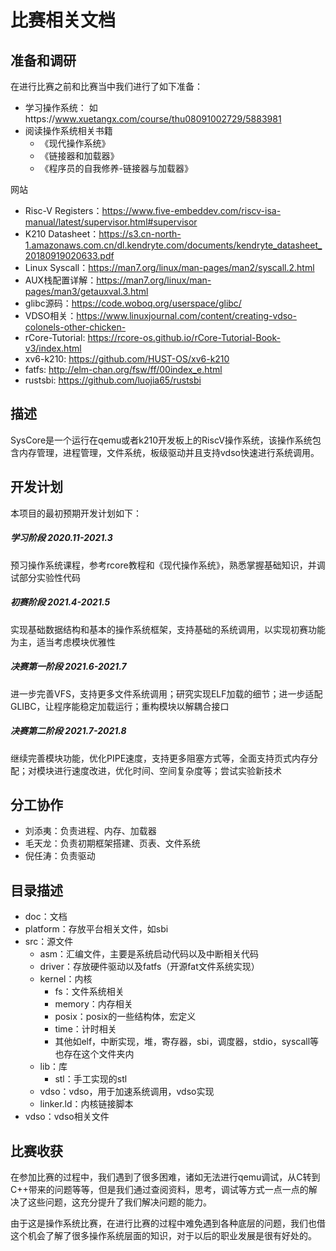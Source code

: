 # 比赛相关文档

## 准备和调研

在进行比赛之前和比赛当中我们进行了如下准备：

- 学习操作系统： 如https://www.xuetangx.com/course/thu08091002729/5883981
- 阅读操作系统相关书籍
  - 《现代操作系统》
  - 《链接器和加载器》
  - 《程序员的自我修养-链接器与加载器》

网站

* Risc-V Registers：https://www.five-embeddev.com/riscv-isa-manual/latest/supervisor.html#supervisor
* K210 Datasheet：https://s3.cn-north-1.amazonaws.com.cn/dl.kendryte.com/documents/kendryte_datasheet_20180919020633.pdf
* Linux Syscall：https://man7.org/linux/man-pages/man2/syscall.2.html
* AUX栈配置详解：https://man7.org/linux/man-pages/man3/getauxval.3.html
* glibc源码：https://code.woboq.org/userspace/glibc/
* VDSO相关：https://www.linuxjournal.com/content/creating-vdso-colonels-other-chicken- 
* rCore-Tutorial: https://rcore-os.github.io/rCore-Tutorial-Book-v3/index.html
* xv6-k210: https://github.com/HUST-OS/xv6-k210
* fatfs: http://elm-chan.org/fsw/ff/00index_e.html
* rustsbi: https://github.com/luojia65/rustsbi

## 描述

SysCore是一个运行在qemu或者k210开发板上的RiscV操作系统，该操作系统包含内存管理，进程管理，文件系统，板级驱动并且支持vdso快速进行系统调用。

## 开发计划

本项目的最初预期开发计划如下：

##### 学习阶段 2020.11-2021.3

预习操作系统课程，参考rcore教程和《现代操作系统》，熟悉掌握基础知识，并调试部分实验性代码

##### 初赛阶段 2021.4-2021.5

实现基础数据结构和基本的操作系统框架，支持基础的系统调用，以实现初赛功能为主，适当考虑模块优雅性

##### 决赛第一阶段 2021.6-2021.7

进一步完善VFS，支持更多文件系统调用；研究实现ELF加载的细节；进一步适配GLIBC，让程序能稳定加载运行；重构模块以解耦合接口

##### 决赛第二阶段 2021.7-2021.8

继续完善模块功能，优化PIPE速度，支持更多阻塞方式等，全面支持页式内存分配；对模块进行速度改进，优化时间、空间复杂度等；尝试实验新技术

## 分工协作

* 刘添夷：负责进程、内存、加载器
* 毛天龙：负责初期框架搭建、页表、文件系统
* 倪任涛：负责驱动

## 目录描述

* doc：文档
* platform：存放平台相关文件，如sbi
* src：源文件
  * asm：汇编文件，主要是系统启动代码以及中断相关代码
  * driver：存放硬件驱动以及fatfs（开源fat文件系统实现）
  * kernel：内核
    * fs：文件系统相关
    * memory：内存相关
    * posix：posix的一些结构体，宏定义
    * time：计时相关
    * 其他如elf，中断实现，堆，寄存器，sbi，调度器，stdio，syscall等也存在这个文件夹内
  * lib：库
    * stl：手工实现的stl
  * vdso：vdso，用于加速系统调用，vdso实现
  * linker.ld：内核链接脚本
* vdso：vdso相关文件

## 比赛收获

在参加比赛的过程中，我们遇到了很多困难，诸如无法进行qemu调试，从C转到C++带来的问题等等，但是我们通过查阅资料，思考，调试等方式一点一点的解决了这些问题，这充分提升了我们解决问题的能力。

由于这是操作系统比赛，在进行比赛的过程中难免遇到各种底层的问题，我们也借这个机会了解了很多操作系统层面的知识，对于以后的职业发展是很有好处的。

